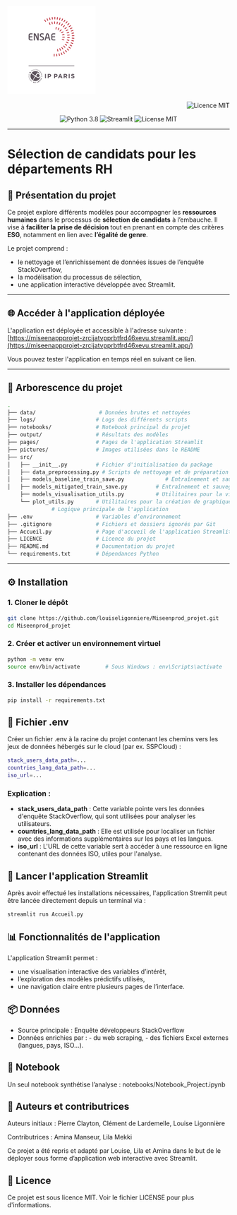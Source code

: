 <img src="pictures/LOGO-ENSAE.png" alt="Logo ENSAE" width="200"/>

<p align="right">
  <img src="https://img.shields.io/badge/license-MIT-blue.svg" alt="Licence MIT"/>
</p>

<p align="center">
  <img src="https://img.shields.io/badge/Python-3.8-blue.svg" alt="Python 3.8" />
  <img src="https://img.shields.io/badge/Streamlit-1.0-orange.svg" alt="Streamlit" />
  <img src="https://img.shields.io/badge/License-MIT-green.svg" alt="License MIT" />
</p>

---

# Sélection de candidats pour les départements RH

## 🧠 Présentation du projet

Ce projet explore différents modèles pour accompagner les **ressources humaines** dans le processus de **sélection de candidats** à l’embauche. Il vise à **faciliter la prise de décision** tout en prenant en compte des critères **ESG**, notamment en lien avec **l’égalité de genre**.

Le projet comprend :
- le nettoyage et l’enrichissement de données issues de l’enquête StackOverflow,
- la modélisation du processus de sélection,
- une application interactive développée avec Streamlit.

---

## 🌐 Accéder à l'application déployée

L'application est déployée et accessible à l'adresse suivante :  
[https://miseenappprojet-zrcijatvpprbtfrd46xevu.streamlit.app/](https://miseenappprojet-zrcijatvpprbtfrd46xevu.streamlit.app/)

Vous pouvez tester l'application en temps réel en suivant ce lien.

---

## 📁 Arborescence du projet

```bash
.
├── data/                    # Données brutes et nettoyées
├── logs/                   # Logs des différents scripts
├── notebooks/              # Notebook principal du projet
├── output/                 # Résultats des modèles
├── pages/                  # Pages de l'application Streamlit
├── pictures/               # Images utilisées dans le README
├── src/
│   ├── __init__.py         # Fichier d'initialisation du package
│   ├── data_preprocessing.py # Scripts de nettoyage et de préparation des données
│   ├── models_baseline_train_save.py             # Entraînement et sauvegarde des modèles de base
│   ├── models_mitigated_train_save.py         # Entraînement et sauvegarde des modèles atténués
    ├── models_visualisation_utils.py          # Utilitaires pour la visualisation des modèles
    └── plot_utils.py       # Utilitaires pour la création de graphiques
              # Logique principale de l'application
├── .env                    # Variables d’environnement
├── .gitignore              # Fichiers et dossiers ignorés par Git
├── Accueil.py              # Page d'accueil de l'application Streamlit
├── LICENCE                 # Licence du projet
├── README.md               # Documentation du projet
└── requirements.txt        # Dépendances Python

```
---

## ⚙️ Installation

### 1. Cloner le dépôt

```bash
git clone https://github.com/louiseligonniere/Miseenprod_projet.git
cd Miseenprod_projet
```

### 2. Créer et activer un environnement virtuel
```bash
python -m venv env
source env/bin/activate        # Sous Windows : env\Scripts\activate
```

### 3. Installer les dépendances
```bash
pip install -r requirements.txt
```

## 🔐 Fichier .env
Créer un fichier .env à la racine du projet contenant les chemins vers les jeux de données hébergés sur le cloud (par ex. SSPCloud) :

```bash
stack_users_data_path=...
countries_lang_data_path=...
iso_url=...
```
### Explication :
- **stack_users_data_path** : Cette variable pointe vers les données d'enquête StackOverflow, qui sont utilisées pour analyser les utilisateurs.
- **countries_lang_data_path** : Elle est utilisée pour localiser un fichier avec des informations supplémentaires sur les pays et les langues.
- **iso_url** : L'URL de cette variable sert à accéder à une ressource en ligne contenant des données ISO, utiles pour l'analyse.

## 🚀 Lancer l'application Streamlit
Après avoir effectué les installations nécessaires, l'application Stremlit peut être lancée directement depuis un terminal via :
```bash
streamlit run Accueil.py
```

## 📊 Fonctionnalités de l'application
L'application Streamlit permet :
- une visualisation interactive des variables d’intérêt,
- l’exploration des modèles prédictifs utilisés,
- une navigation claire entre plusieurs pages de l’interface.

## 📦 Données
- Source principale : Enquête développeurs StackOverflow
- Données enrichies par : 
      - du web scraping,
      - des fichiers Excel externes (langues, pays, ISO...).

## 📓 Notebook
Un seul notebook synthétise l’analyse : notebooks/Notebook_Project.ipynb

## 👥 Auteurs et contributrices
Auteurs initiaux : Pierre Clayton, Clément de Lardemelle, Louise Ligonnière

Contributrices : Amina Manseur, Lila Mekki

Ce projet a été repris et adapté par Louise, Lila et Amina dans le but de le déployer sous forme d’application web interactive avec Streamlit.

## 📝 Licence
Ce projet est sous licence MIT. Voir le fichier LICENSE pour plus d'informations.